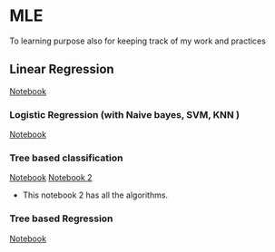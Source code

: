 # MLE
To learning purpose also for  keeping track of my work and practices

## Linear Regression
[Notebook](https://github.com/rushikeshnaik779/MLE/blob/master/LinearRegression%20Assumptions/LinReg.ipynb)



### Logistic Regression (with Naive bayes, SVM, KNN )
[Notebook](https://github.com/rushikeshnaik779/MLE/blob/master/LogisticRegression/LogR.ipynb)

### Tree based classification
[Notebook](https://github.com/rushikeshnaik779/MLE/blob/master/TreeBasedClassification/v%200.0.1.ipynb)
[Notebook 2](https://github.com/rushikeshnaik779/MLE/blob/master/TreeBasedClassification/Salary_classification1.ipynb)
* This notebook 2 has all the algorithms.

### Tree based Regression
[Notebook](https://github.com/rushikeshnaik779/MLE/blob/master/TreeBasedRegression/v%200.0.1.ipynb)

